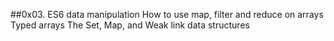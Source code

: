 ##0x03. ES6 data manipulation
How to use map, filter and reduce on arrays
Typed arrays
The Set, Map, and Weak link data structures
